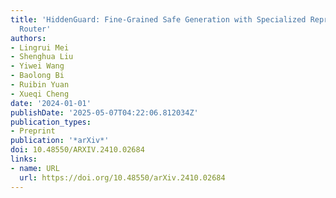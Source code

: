 ```yaml
---
title: 'HiddenGuard: Fine-Grained Safe Generation with Specialized Representation
  Router'
authors:
- Lingrui Mei
- Shenghua Liu
- Yiwei Wang
- Baolong Bi
- Ruibin Yuan
- Xueqi Cheng
date: '2024-01-01'
publishDate: '2025-05-07T04:22:06.812034Z'
publication_types:
- Preprint
publication: '*arXiv*'
doi: 10.48550/ARXIV.2410.02684
links:
- name: URL
  url: https://doi.org/10.48550/arXiv.2410.02684
---
```

